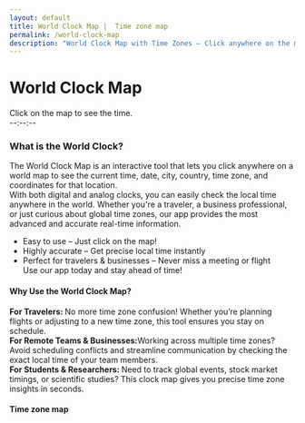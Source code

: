 ```yaml
---
layout: default
title: World Clock Map |  Time zone map
permalink: /world-clock-map
description: "World Clock Map with Time Zones – Click anywhere on the map to see local time zone, date, city and country. Features digital & analog clocks for real-time tracking!"
---
```

<link rel="stylesheet" href="https://unpkg.com/leaflet/dist/leaflet.css">
<link rel="stylesheet" href="/assets/css/world-clock-map.css">


<div class="container mt-4">
<h1 class="text-center">World Clock Map</h1>
<div id="map"></div>

<div class="alert alert-info mt-3 text-center" id="time-display">
        Click on the map to see the time.
</div>

 <!-- Clock Display -->
 <div class="clock-container mt-3">
        <div class="analog-clock">
            <div class="hand hour-hand" id="hour-hand"></div>
            <div class="hand minute-hand" id="minute-hand"></div>
            <div class="hand second-hand" id="second-hand"></div>
            <div class="center-dot"></div>
        </div>
        <div class="digital-clock" id="digital-clock">--:--:--</div>
        <p id="date-display"></p>
    </div>
</div>
<!-- Article -->
<h3>What is the World Clock?</h3>
<p>The World Clock Map is an interactive tool that lets you click anywhere on a world map to see the current time, date, city, country, time zone, and coordinates for that location.<br> With both digital and analog clocks, you can easily check the local time anywhere in the world. Whether you're a traveler, a business professional, or just curious about global time zones, our app provides the most advanced and accurate real-time information.<br>

- Easy to use – Just click on the map! <br>
- Highly accurate – Get precise local time instantly <br>
- Perfect for travelers & businesses – Never miss a meeting or flight<br>
 Use our app today and stay ahead of time! </p>
<h4>Why Use the World Clock Map? </h4>
<p> <strong> For Travelers: </strong>No more time zone confusion! Whether you’re planning flights or adjusting to a new time zone, this tool ensures you stay on schedule.<br>
<strong>For Remote Teams & Businesses:</strong>Working across multiple time zones? Avoid scheduling conflicts and streamline communication by checking the exact local time of your team members. <br>
<strong> For Students & Researchers: </strong>
Need to track global events, stock market timings, or scientific studies? This clock map gives you precise time zone insights in seconds.</p>
<h4>Time zone map</h4>
<!-- time zone map image and css, script  -->
<script type="text/javascript"  src="/assets/js/world-clockmap3.js"></script>
<link rel="stylesheet" href="{{ '/assets/css/worldmap.css' | relative_url }}">
<div data-page-type="world-map-timezones">
<div class="ad-container-wtd"><div data-fuse="23203724861" id="div-gpt-ad-1" class="margin-bottom-15"></div> </div>
<div id="timezones-map" style="width: 100%; height: 700px; margin-bottom: 0.8em;"></div>
<script type="text/javascript" src="/assets/js/world-clock-map-scripts.js"></script>
<script type="text/javascript" src="/assets/js/world-clock-map-moment-with-data.js"></script>
<script type="text/javascript" src="/assets/js/world-clockmap2.js"></script>
<!-- time zone map image and css, script  -->



<!-- Leaflet JS -->
<script src="https://unpkg.com/leaflet/dist/leaflet.js"></script>
<script src="{{ '/assets/js/world-clock-map.js' | relative_url }}"></script>